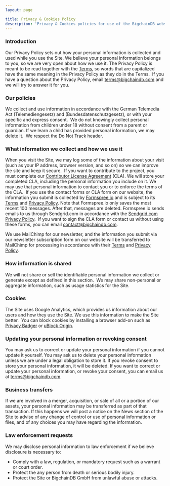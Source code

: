 ```yaml
---
layout: page

title: Privacy & Cookies Policy
description: 'Privacy & Cookies policies for use of the BigchainDB website.'
---
```


### Introduction

Our Privacy Policy sets out how your personal information is collected and used while you use the Site. We believe your personal information belongs to you, so we are very open about how we use it. The Privacy Policy is meant to be read together with the [Terms](https://bigchaindb.com/terms), so words that are capitalized have the same meaning in the Privacy Policy as they do in the Terms.
​
If you have a question about the Privacy Policy, email terms@bigchaindb.com and we will try to answer it for you.
​
### Our policies

We collect and use information in accordance with the German Telemedia Act (Telemediengesetz) and (Bundesdatenschutzgesetz), or with your specific and express consent.
​
We do not knowingly collect personal information from children under 18 without consent from a parent or guardian. If we learn a child has provided personal information, we may delete it.
​
We respect the Do Not Track header.
​
### What information we collect and how we use it

When you visit the Site, we may log some of the information about your visit (such as your IP address, browser version, and so on) so we can improve the site and keep it secure.
​
If you want to contribute to the project, you must complete our [Contributor License Agreement](https://www.bigchaindb.com/cla) (CLA). We will store your completed CLA, including the personal information you include on it. We may use that personal information to contact you or to enforce the terms of the CLA.
​
If you use the contact forms or CLA form on our website, the information you submit is collected by [Formspree.io](https://formspree.io/) and is subject to its [Terms](https://formspree.io/static/TermsOfUse.pdf) and [Privacy Policy](https://formspree.io/static/PrivacyPolicy.pdf). Note that Formspree.io only saves the most recent 100 messages. After that, messages are deleted. Formspree.io sends emails to us through Sendgrid.com in accordance with the [Sendgrid.com Privacy Policy](https://sendgrid.com/privacy).
​
If you want to sign the CLA form or contact us without using these forms, you can email contact@bigchaindb.com.

We use MailChimp for our newsletter, and the information you submit via our newsletter subscription form on our website will be transferred to MailChimp for processing in accordance with their [Terms](https://mailchimp.com/legal/terms/) and [Privacy Policy](https://mailchimp.com/legal/privacy/).
​
### How information is shared

We will not share or sell the identifiable personal information we collect or generate except as defined in this section.
​
We may share non-personal or aggregate information, such as usage statistics for the Site.
​
### Cookies

The Site uses Google Analytics, which provides us information about our users and how they use the Site. We use this information to make the Site better.
​
You can block cookies by installing a browser add-on such as [Privacy Badger](https://www.eff.org/privacybadger) or [uBlock Origin](https://github.com/gorhill/uBlock).
​
### Updating your personal information or revoking consent

You may ask us to correct or update your personal information if you cannot update it yourself. You may ask us to delete your personal information unless we are under a legal obligation to store it. If you revoke consent to store your personal information, it will be deleted. If you want to correct or update your personal information, or revoke your consent, you can email us at terms@bigchaindb.com.
​
### Business transfers

If we are involved in a merger, acquisition, or sale of all or a portion of our assets, your personal information may be transferred as part of that transaction. If this happens we will post a notice on the News section of the Site to advise of any change of control or use of personal information or files, and of any choices you may have regarding the information.
​
### Law enforcement requests

We may disclose personal information to law enforcement if we believe disclosure is necessary to:
- Comply with a law, regulation, or mandatory request such as a warrant or court order.
- Protect the any person from death or serious bodily injury.
- Protect the Site or BigchainDB GmbH from unlawful abuse or attacks.
